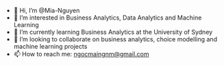 - 👋 Hi, I’m @Mia-Nguyen
- 👀 I’m interested in Business Analytics, Data Analytics and Machine Learning
- 🌱 I’m currently learning Business Analytics at the University of Sydney
- 💞️ I’m looking to collaborate on business analytics, choice modelling and machine learning projects
- 📫 How to reach me: ngocmaingnm@gmail.com

<!---
Mia-Ng/Mia-Ng is a ✨ special ✨ repository because its `README.md` (this file) appears on your GitHub profile.
You can click the Preview link to take a look at your changes.
--->

